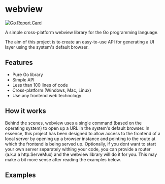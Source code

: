 # webview
[![Go Report Card](https://goreportcard.com/badge/github.com/nicholasvuono/webview)](https://goreportcard.com/report/github.com/nicholasvuono/webview)

A simple cross-platform webview library for the Go programming language. 

The aim of this project is to create an easy-to-use API for generating a UI layer using the system's default browser.

## Features

* Pure Go library
* Simple API
* Less than 100 lines of code
* Cross-platform (Windows, Mac, Linux)
* Use any frontend web technology

## How it works

Behind the scenes, webview uses a single command (based on the operating system) to open up a URL in the system's default browser. In essence, this project has been designed to allow access to the frontend of a local server by opening up a browser instance and pointing to the route at which the frontend is being served up. Optionally, if you dont want to start your own server separately withing your code, you can provide a router (a.k.a a http.ServeMux) and the webview library will do it for you. This may make a bit more sense after reading the examples below.

## Examples

